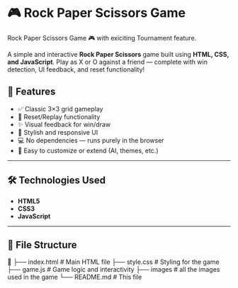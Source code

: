# 🎮 Rock Paper Scissors Game

Rock Paper Scissors Game 🎮 with exiciting Tournament feature.


A simple and interactive **Rock Paper Scissors** game built using **HTML, CSS, and JavaScript**. Play as X or O against a friend — complete with win detection, UI feedback, and reset functionality!


## 🚀 Features

- ✅ Classic 3×3 grid gameplay
- 🔄 Reset/Replay functionality
- ✨ Visual feedback for win/draw
- 🎨 Stylish and responsive UI
- 💻 No dependencies — runs purely in the browser
- 🔧 Easy to customize or extend (AI, themes, etc.)

---

## 🛠️ Technologies Used

- **HTML5**
- **CSS3**
- **JavaScript**

---

## 📂 File Structure

📁 
├── index.html # Main HTML file
├── style.css # Styling for the game
├── game.js # Game logic and interactivity
├── images # all the images used in the game
└── README.md # This file
